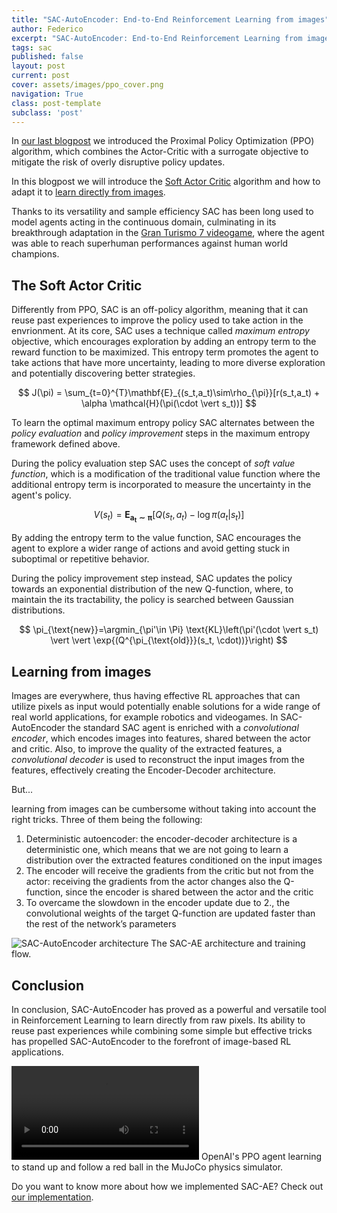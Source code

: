 ```yaml
---
title: "SAC-AutoEncoder: End-to-End Reinforcement Learning from images"
author: Federico
excerpt: "SAC-AutoEncoder: End-to-End Reinforcement Learning from images"
tags: sac
published: false
layout: post
current: post
cover: assets/images/ppo_cover.png
navigation: True
class: post-template
subclass: 'post'
---
```


In [our last blogpost](https://eclecticsheep.ai/2023/05/18/ppo_intro.html) we introduced the Proximal Policy Optimization (PPO) algorithm, which combines the Actor-Critic with a surrogate objective to mitigate the risk of overly disruptive policy updates.

In this blogpost we will introduce the [Soft Actor Critic](https://arxiv.org/abs/1801.01290) algorithm and how to adapt it to [learn directly from images](https://arxiv.org/abs/1910.01741).

Thanks to its versatility and sample efficiency SAC has been long used to model agents acting in the continuous domain, culminating in its breakthrough adaptation in the [Gran Turismo 7 videogame](https://www.gran-turismo.com/us/gran-turismo-sophy/), where the agent was able to reach superhuman performances against human world champions.

## The Soft Actor Critic
Differently from PPO, SAC is an off-policy algorithm, meaning that it can reuse past experiences to improve the policy used to take action in the envrionment. At its core, SAC uses a technique called *maximum entropy* objective, which encourages exploration by adding an entropy term to the reward function to be maximized. This entropy term promotes the agent to take actions that have more uncertainty, leading to more diverse exploration and potentially discovering better strategies.

$$
	J(\pi) = \sum_{t=0}^{T}\mathbf{E}_{(s_t,a_t)\sim\rho_{\pi}}[r(s_t,a_t) + \alpha \mathcal{H}(\pi(\cdot \vert s_t))]
$$

To learn the optimal maximum entropy policy SAC alternates between the *policy evaluation* and *policy improvement* steps in the maximum entropy framework defined above. 

During the policy evaluation step SAC uses the concept of *soft value function*, which is a modification of the traditional value function where the additional entropy term is incorporated to measure the uncertainty in the agent's policy.

$$
	V(s_t) = \mathbf{E_{a_t\sim\pi}}[Q(s_t, a_t) - \log\pi(a_t \vert s_t)]
$$

By adding the entropy term to the value function, SAC encourages the agent to explore a wider range of actions and avoid getting stuck in suboptimal or repetitive behavior.

During the policy improvement step instead, SAC updates the policy towards an exponential distribution of the new Q-function, where, to maintain the its tractability, the policy is searched between Gaussian distributions.

$$
	\pi_{\text{new}}=\argmin_{\pi'\in \Pi} \text{KL}\left(\pi'(\cdot \vert s_t) \vert \vert \exp{(Q^{\pi_{\text{old}}}(s_t, \cdot))}\right)
$$

## Learning from images
Images are everywhere, thus having effective RL approaches that can utilize pixels as input would potentially enable solutions for a wide range of real world applications, for example robotics and videogames. In SAC-AutoEncoder the standard SAC agent is enriched with a *convolutional encoder*, which encodes images into features, shared between the actor and critic. Also, to improve the quality of the extracted features, a *convolutional decoder* is used to reconstruct the input images from the features, effectively creating the Encoder-Decoder architecture. 

But...

learning from images can be cumbersome without taking into account the right tricks. Three of them being the following:

1. Deterministic autoencoder: the encoder-decoder architecture is a deterministic one, which means that we are not going to learn a distribution over the extracted features conditioned on the input images
2. The encoder will receive the gradients from the critic but not from the actor: receiving the gradients from the actor changes also the Q-function, since the encoder is shared between the actor and the critic
3. To overcame the slowdown in the encoder update due to 2., the convolutional weights of the target Q-function are updated faster than the rest of the network’s parameters

<img src="{{site.baseurl}}/assets/images/sac_ae.png" alt="SAC-AutoEncoder architecture">
<image_caption style="margin-bottom:20px">The SAC-AE architecture and training flow.
</image_caption>

## Conclusion

In conclusion, SAC-AutoEncoder has proved as a powerful and versatile tool in Reinforcement Learning to learn directly from raw pixels. Its ability to reuse past experiences while combining some simple but effective tricks has propelled SAC-AutoEncoder to the forefront of image-based RL applications.

<video controls>
	<source src="https://cdn.openai.com/openai-baselines-ppo/knocked-over-stand-up.mp4" type="video/mp4">
</video>
<image_caption style="margin-bottom:20px">OpenAI's PPO agent learning to stand up and follow a red ball in the MuJoCo physics simulator.
</image_caption>

Do you want to know more about how we implemented SAC-AE? Check out [our implementation](https://github.com/Eclectic-Sheep/sheeprl/tree/main/sheeprl/algos/sac_pixel).